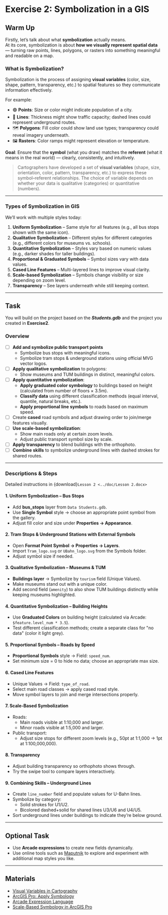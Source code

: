 # Exercise 2: Symbolization in a GIS

## Warm Up
Firstly, let’s talk about what **symbolization** actually means.  
At its core, symbolization is about **how we visually represent spatial data** — turning raw points, lines, polygons, or rasters into something meaningful and readable on a map.

### What is Symbolization?
Symbolization is the process of assigning **visual variables** (color, size, shape, pattern, transparency, etc.) to spatial features so they communicate information effectively.

For example:
- 🟢 **Points**: Size or color might indicate population of a city.
- 📏 **Lines**: Thickness might show traffic capacity; dashed lines could represent underground routes.
- 🗺️ **Polygons**: Fill color could show land use types; transparency could reveal imagery underneath.
- 🖼 **Rasters**: Color ramps might represent elevation or temperature.

**Goal**: Ensure that the **symbol** (what you draw) matches the **referent** (what it means in the real world) — clearly, consistently, and intuitively.

> Cartographers have developed a set of **visual variables** (shape, size, orientation, color, pattern, transparency, etc.) to express these symbol–referent relationships. The choice of variable depends on whether your data is qualitative (categories) or quantitative (numbers).

---

### Types of Symbolization in GIS
We’ll work with multiple styles today:

1. **Uniform Symbolization** – Same style for all features (e.g., all bus stops shown with the same icon).
2. **Qualitative Symbolization** – Different styles for different categories (e.g., different colors for museums vs. schools).
3. **Quantitative Symbolization** – Styles vary based on numeric values (e.g., darker shades for taller buildings).
4. **Proportional & Graduated Symbols** – Symbol sizes vary with data values.
5. **Cased Line Features** – Multi-layered lines to improve visual clarity.
6. **Scale-based Symbolization** – Symbols change visibility or size depending on zoom level.
7. **Transparency** – See layers underneath while still keeping context.

---

## Task
You will build on the project based on the _**Students.gdb**_ and the project you created in **Exercise2**.

### Overview
- [ ] **Add and symbolize public transport points**  
  - Symbolize bus stops with meaningful icons.
  - Symbolize tram stops & underground stations using official MVG vector logos.
- [ ] **Apply qualitative symbolization** to polygons:  
  - Show museums and TUM buildings in distinct, meaningful colors.
- [ ] **Apply quantitative symbolization**:
    - **Apply graduated color symbology** to buildings based on height (calculated from number of floors × 3.5m).
    - **Classify data** using different classification methods (equal interval, quantile, natural breaks, etc.).
    - **Apply proportional line symbols** to roads based on maximum speed.
- [ ] Create **cased** road symbols and adjust drawing order to join/merge features visually.
- [ ] **Use scale-based symbolization**:  
  - Show main roads only at certain zoom levels.  
  - Adjust public transport symbol size by scale.
- [ ] **Apply transparency** to blend buildings with the orthophoto.
- [ ] **Combine skills** to symbolize underground lines with dashed strokes for shared routes.

---

### Descriptions & Steps
Detailed instructions in {download}`Lesson 2 <../doc/Lesson 2.docx>`

#### 1. Uniform Symbolization – Bus Stops
- Add **bus_stops** layer from `Data Students.gdb`.
- Use **Single Symbol** style → choose an appropriate point symbol from the gallery.
- Adjust fill color and size under **Properties → Appearance**.

#### 2. Tram Stops & Underground Stations with External Symbols
- Open **Format Point Symbol → Properties → Layers**.
- Import `Tram_logo.svg` or `UBahn_logo.svg` from the Symbols folder.
- Adjust symbol size if needed.

#### 3. Qualitative Symbolization – Museums & TUM
- **Buildings layer** → Symbolize by `tourism` field (Unique Values).
- Make museums stand out with a unique color.
- Add second field (`amenity`) to also show TUM buildings distinctly while keeping museums highlighted.

#### 4. Quantitative Symbolization – Building Heights
- Use **Graduated Colors** on building height (calculated via Arcade: `$feature.level_num * 3.5`).
- Test different classification methods; create a separate class for "no data" (color it light grey).

#### 5. Proportional Symbols – Roads by Speed
- **Proportional Symbols** style → Field: `speed_num`.
- Set minimum size = 0 to hide no data; choose an appropriate max size.

#### 6. Cased Line Features
- Unique Values → Field: `type_of_road`.
- Select main road classes → apply cased road style.
- Move symbol layers to join and merge intersections properly.

#### 7. Scale-Based Symbolization
- Roads:  
  - Main roads visible at 1:10,000 and larger.  
  - Minor roads visible at 1:5,000 and larger.
- Public transport:  
  - Adjust size stops for different zoom levels (e.g., 50pt at 1:1,000 → 1pt at 1:100,000,000).

#### 8. Transparency
- Adjust building transparency so orthophoto shows through.
- Try the swipe tool to compare layers interactively.

#### 9. Combining Skills – Underground Lines
- Create `line_number` field and populate values for U-Bahn lines.
- Symbolize by category:
  - Solid strokes for U1/U2.
  - Bicolored dashed+solid for shared lines U3/U6 and U4/U5.
- Sort underground lines under buildings to indicate they’re below ground.

---

## Optional Task
- Use **Arcade expressions** to create new fields dynamically.
- Use online tools such as [Maputnik](https://maputnik.github.io/) to explore and experiment with additional map styles you like.

---

## Materials
- [Visual Variables in Cartography](https://www.axismaps.com/guide/data/visual-variables)
- [ArcGIS Pro: Apply Symbology](https://pro.arcgis.com/en/pro-app/latest/help/mapping/layer-properties/change-symbology.htm)
- [Arcade Expression Language](https://developers.arcgis.com/arcade/)
- [Scale-Based Symbology in ArcGIS Pro](https://pro.arcgis.com/en/pro-app/latest/help/mapping/layer-properties/scale-based-symbol-classes.htm)
